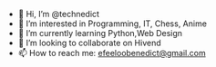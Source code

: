- 👋 Hi, I’m @technedict
- 👀 I’m interested in Programming, IT, Chess, Anime 
- 🌱 I’m currently learning Python,Web Design
- 💞️ I’m looking to collaborate on Hivend
- 📫 How to reach me: efeeloobenedict@gmail.com

<!---
technedict/technedict is a ✨ special ✨ repository because its `README.md` (this file) appears on your GitHub profile.
You can click the Preview link to take a look at your changes.
--->
